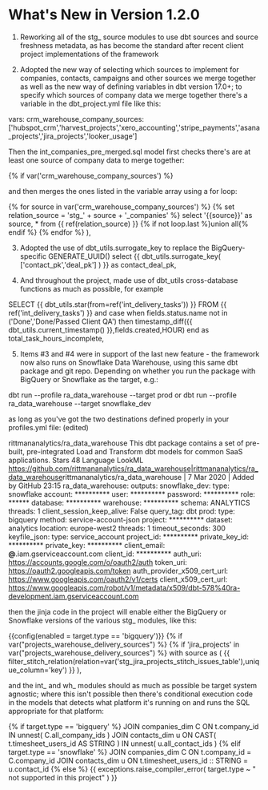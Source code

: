 # What's New in Version 1.2.0

1. Reworking all of the stg_ source modules to use dbt sources and source freshness metadata, as has become the standard after recent client project implementations of the framework

2. Adopted the new way of selecting which sources to implement for companies, contacts, campaigns and other sources we merge together as well as the new way of defining variables in dbt version 17.0+;  to specify which sources of company data we merge together there's a variable in the dbt_project.yml file like this:

vars:
  crm_warehouse_company_sources: ['hubspot_crm','harvest_projects','xero_accounting','stripe_payments','asana_projects','jira_projects','looker_usage']

Then the int_companies_pre_merged.sql model first checks there's are at least one source of company data to merge together:

{% if var('crm_warehouse_company_sources') %}

and then merges the ones listed in the variable array using a for loop:

{% for source in var('crm_warehouse_company_sources') %}
      {% set relation_source = 'stg_' + source + '_companies' %}
      select
        '{{source}}' as source,
        *
        from {{ ref(relation_source) }}
        {% if not loop.last %}union all{% endif %}
      {% endfor %}
    ),

3. Adopted the use of dbt_utils.surrogate_key to replace the BigQuery-specific GENERATE_UUID()
select
      {{ dbt_utils.surrogate_key(
      ['contact_pk','deal_pk']
      ) }} as contact_deal_pk,

4. And throughout the project, made use of dbt_utils cross-database functions as much as possible, for example

SELECT {{ dbt_utils.star(from=ref('int_delivery_tasks')) }}
  FROM   {{ ref('int_delivery_tasks') }}
and
case when fields.status.name	 not in ('Done','Done/Passed Client QA') then timestamp_diff({{ dbt_utils.current_timestamp() }},fields.created,HOUR)
         end as total_task_hours_incomplete,

5. Items #3 and #4 were in support of the last new feature - the framework now also runs on Snowflake Data Warehouse, using this same dbt package and git repo. Depending on whether you run the package with BigQuery or Snowflake as the target, e.g.:

dbt run --profile ra_data_warehouse --target prod
or
dbt run --profile ra_data_warehouse --target snowflake_dev

as long as you've got the two destinations defined properly in your profiles.yml file: (edited)

rittmananalytics/ra_data_warehouse
This dbt package contains a set of pre-built, pre-integrated Load and Transform dbt models for common SaaS applications.
Stars
48
Language
LookML
<https://github.com/rittmananalytics/ra_data_warehouse|rittmananalytics/ra_data_warehouse>rittmananalytics/ra_data_warehouse | 7 Mar 2020 | Added by GitHub
23:15
ra_data_warehouse:
  outputs:
    snowflake_dev:
      type: snowflake
      account: **********
      user: **********
      password: **********
      role: ******
      database: **********
      warehouse: **********
      schema: ANALYTICS
      threads: 1
      client_session_keep_alive: False
      query_tag: dbt
    prod:
      type: bigquery
      method: service-account-json
      project: **********
      dataset: analytics
      location: europe-west2
      threads: 1
      timeout_seconds: 300
      keyfile_json:
        type: service_account
        project_id: **********
        private_key_id: **********
        private_key: **********
        client_email: **********@**********.iam.gserviceaccount.com
        client_id: **********
        auth_uri: https://accounts.google.com/o/oauth2/auth
        token_uri: https://oauth2.googleapis.com/token
        auth_provider_x509_cert_url: https://www.googleapis.com/oauth2/v1/certs
        client_x509_cert_url: https://www.googleapis.com/robot/v1/metadata/x509/dbt-578%40ra-development.iam.gserviceaccount.com

then the jinja code in the project will enable either the BigQuery or Snowflake versions of the various stg_ modules, like this:

{{config(enabled = target.type == 'bigquery')}}
{% if var("projects_warehouse_delivery_sources") %}
{% if 'jira_projects' in var("projects_warehouse_delivery_sources") %}
with source as (
  {{ filter_stitch_relation(relation=var('stg_jira_projects_stitch_issues_table'),unique_column='key') }}
),

and the int_ and wh_ modules should as much as possible be target system agnostic; where this isn't possible then there's conditional execution code in the models that detects what platform it's running on and runs the SQL appropriate for that platform:

  {% if target.type == 'bigquery' %}
    JOIN companies_dim C
    ON t.company_id IN unnest(
      C.all_company_ids
    )
    JOIN contacts_dim u
    ON CAST(
      t.timesheet_users_id AS STRING
    ) IN unnest(
      u.all_contact_ids
    )
  {% elif target.type == 'snowflake' %}
    JOIN companies_dim C
    ON t.company_id = C.company_id
    JOIN contacts_dim u
    ON t.timesheet_users_id :: STRING = u.contact_id
{% else %}
  {{ exceptions.raise_compiler_error(
    target.type ~ " not supported in this project"
  ) }}
